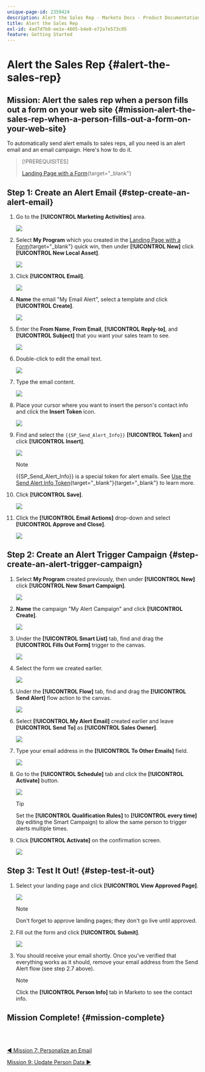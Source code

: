 ```yaml
---
unique-page-id: 2359424
description: Alert the Sales Rep - Marketo Docs - Product Documentation
title: Alert the Sales Rep
exl-id: 4ad7d7b8-ee1e-4605-b4e0-e72a7e573c05
feature: Getting Started
---
```

# Alert the Sales Rep {#alert-the-sales-rep}

## Mission: Alert the sales rep when a person fills out a form on your web site {#mission-alert-the-sales-rep-when-a-person-fills-out-a-form-on-your-web-site}

To automatically send alert emails to sales reps, all you need is an alert email and an email campaign. Here's how to do it.

>[!PREREQUISITES]
>
>[Landing Page with a Form](/help/marketo/getting-started/quick-wins/landing-page-with-a-form.md){target="_blank"}

## Step 1: Create an Alert Email {#step-create-an-alert-email}

1. Go to the **[!UICONTROL Marketing Activities]** area.

   ![](assets/alert-the-sales-rep-1.png)

1. Select **My Program** which you created in the [Landing Page with a Form](/help/marketo/getting-started/quick-wins/landing-page-with-a-form.md){target="_blank"} quick win, then under **[!UICONTROL New]** click **[!UICONTROL New Local Asset]**.

   ![](assets/alert-the-sales-rep-2.png)

1. Click **[!UICONTROL Email]**.

   ![](assets/alert-the-sales-rep-3.png)

1. **Name** the email "My Email Alert", select a template and click **[!UICONTROL Create]**.

   ![](assets/alert-the-sales-rep-4.png)

1. Enter the **From Name**, **From Email**, **[!UICONTROL Reply-to]**, and **[!UICONTROL Subject]** that you want your sales team to see.

   ![](assets/alert-the-sales-rep-5.png)

1. Double-click to edit the email text.

   ![](assets/alert-the-sales-rep-6.png)

1. Type the email content.

   ![](assets/alert-the-sales-rep-7.png)

1. Place your cursor where you want to insert the person's contact info and click the **Insert Token** icon.

   ![](assets/alert-the-sales-rep-8.png)

1. Find and select the `{{SP_Send_Alert_Info}}` **[!UICONTROL Token]** and click **[!UICONTROL Insert]**.

   ![](assets/alert-the-sales-rep-9.png)

   >[!NOTE]
   >
   >{{SP_Send_Alert_Info}} is a special token for alert emails. See [Use the Send Alert Info Token](/help/marketo/product-docs/email-marketing/general/using-tokens/use-the-send-alert-info-token.md){target="_blank"}{target="_blank"} to learn more.

1. Click **[!UICONTROL Save]**.

   ![](assets/alert-the-sales-rep-10.png)

1. Click the **[!UICONTROL Email Actions]** drop-down and select **[!UICONTROL Approve and Close]**.

   ![](assets/alert-the-sales-rep-11.png)

## Step 2: Create an Alert Trigger Campaign {#step-create-an-alert-trigger-campaign}

1. Select **My Program** created previously, then under **[!UICONTROL New]** click **[!UICONTROL New Smart Campaign]**.

   ![](assets/alert-the-sales-rep-12.png)

1. **Name** the campaign "My Alert Campaign" and click **[!UICONTROL Create]**.

   ![](assets/alert-the-sales-rep-13.png)

1. Under the **[!UICONTROL Smart List]** tab, find and drag the **[!UICONTROL Fills Out Form]** trigger to the canvas.

   ![](assets/alert-the-sales-rep-14.png)

1. Select the form we created earlier.

   ![](assets/alert-the-sales-rep-15.png)

1. Under the **[!UICONTROL Flow]** tab, find and drag the **[!UICONTROL Send Alert]** flow action to the canvas.

   ![](assets/alert-the-sales-rep-16.png)

1. Select **[!UICONTROL My Alert Email]** created earlier and leave **[!UICONTROL Send To]** as **[!UICONTROL Sales Owner]**.

   ![](assets/alert-the-sales-rep-17.png)

1. Type your email address in the **[!UICONTROL To Other Emails]** field.

   ![](assets/alert-the-sales-rep-18.png)

1. Go to the **[!UICONTROL Schedule]** tab and click the **[!UICONTROL Activate]** button.

   ![](assets/alert-the-sales-rep-19.png)

   >[!TIP]
   >
   >Set the **[!UICONTROL Qualification Rules]** to **[!UICONTROL every time]** (by editing the Smart Campaign)  to allow the same person to trigger alerts multiple times.

1. Click **[!UICONTROL Activate]** on the confirmation screen.

   ![](assets/alert-the-sales-rep-20.png)

## Step 3: Test It Out! {#step-test-it-out}

1. Select your landing page and click **[!UICONTROL View Approved Page]**.

   ![](assets/alert-the-sales-21.png)

   >[!NOTE]
   >
   >Don't forget to approve landing pages; they don't go live until approved.

1. Fill out the form and click **[!UICONTROL Submit]**.

   ![](assets/alert-the-sales-22.png)

1. You should receive your email shortly. Once you've verified that everything works as it should, remove your email address from the Send Alert flow (see step 2.7 above).

   >[!NOTE]
   >
   >Click the **[!UICONTROL Person Info]** tab in Marketo to see the contact info.

## Mission Complete! {#mission-complete}

<br>&nbsp;

[◄ Mission 7: Personalize an Email](/help/marketo/getting-started/quick-wins/personalize-an-email.md)

[Mission 9: Update Person Data ►](/help/marketo/getting-started/quick-wins/update-person-data.md)
